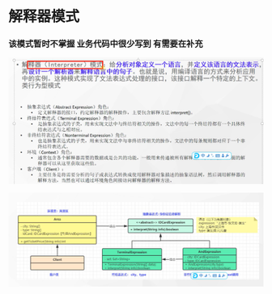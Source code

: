 # 解释器模式 

### 该模式暂时不掌握 业务代码中很少写到 有需要在补充

![img.png](../../../../../../../../img/img1.png)

![img_1.png](../../../../../../../../img/img19.png)